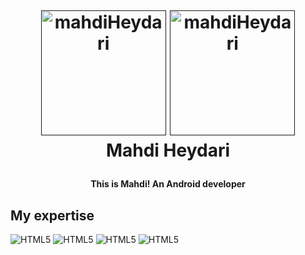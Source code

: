 <h1 align="center">
  <br>
  
  <a href=""><img src="https://images.prismic.io/qovery/c952e642-7c8c-4e2f-854e-b14a14868b3e_kotlin.png?ixlib=gatsbyFP&auto=compress%2Cformat&fit=max&q=50" alt="mahdiHeydari" width="200"></a>
  <a href=""><img src="https://images.yourstory.com/cs/1/b3c70442-ab5e-11e8-8691-f70342131e20/flutter-ios-development1553671137747.jpg?w=1152&fm=auto&ar=2:1&mode=crop&crop=faces" alt="mahdiHeydari" width="200"></a>
  <br>
  Mahdi Heydari
</h1>

<h4 align="center">This is Mahdi! An Android developer</h4>

## My expertise

<p>

<img alt="HTML5" src="https://img.shields.io/badge/flutter-%23E34F26.svg?style=for-the-badge&logo=flutter&logoColor=white" />
<img alt="HTML5" src="https://img.shields.io/badge/dart-%23E34F26.svg?style=for-the-badge&logo=dart&logoColor=white" />
<img alt="HTML5" src="https://img.shields.io/badge/kotlin-%23E34F26.svg?style=for-the-badge&logo=kotlin&logoColor=white" />
<img alt="HTML5" src="https://img.shields.io/badge/java-%23E34F26.svg?style=for-the-badge&logo=kotlin&logoColor=white" />
<img alt="HTML5" src="https://img.shields.io/badge/git-%23E34F

